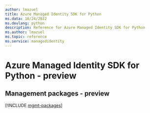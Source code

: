 ```yaml
---
author: lmazuel
title: Azure Managed Identity SDK for Python
ms.data: 10/24/2022
ms.devlang: python
description: Reference for Azure Managed Identity SDK for Python
ms.author: lmazuel
ms.topic: reference
ms.service: managedidentity
---
```

# Azure Managed Identity SDK for Python - preview

## Management packages - preview
[!INCLUDE [mgmt-packages](managed-identity-mgmt-index.md)]